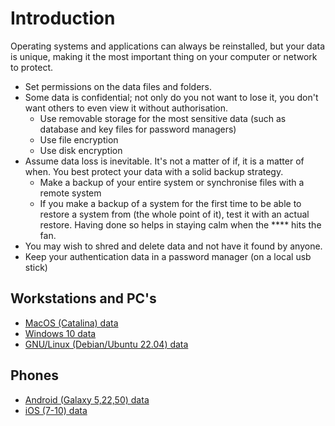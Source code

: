 # Introduction

Operating systems and applications can always be reinstalled, but your data is unique, making it the most important thing on your computer or network to protect.

* Set permissions on the data files and folders.
* Some data is confidential; not only do you not want to lose it, you don't want others to even view it without authorisation.
  * Use removable storage for the most sensitive data (such as database and key files for password managers) 
  * Use file encryption
  * Use disk encryption
* Assume data loss is inevitable. It's not a matter of if, it is a matter of when. You best protect your data with a solid backup strategy.
  * Make a backup of your entire system or synchronise files with a remote system 
  * If you make a backup of a system for the first time to be able to restore a system from (the whole point of it), test it with an actual restore. Having done so helps in staying calm when the **** hits the fan.
* You may wish to shred and delete data and not have it found by anyone.
* Keep your authentication data in a password manager (on a local usb stick)

## Workstations and PC's

* [MacOS (Catalina) data](https://macos.tymyrddin.dev/docs/data/README)
* [Windows 10 data](https://windows.tymyrddin.dev/docs/data/README)
* [GNU/Linux (Debian/Ubuntu 22.04) data](https://linux.tymyrddin.dev/docs/data/README)

## Phones

* [Android (Galaxy 5,22,50) data](https://android.tymyrddin.dev/docs/data/README)
* [iOS (7-10) data](https://ios.tymyrddin.dev/docs/data/README)
